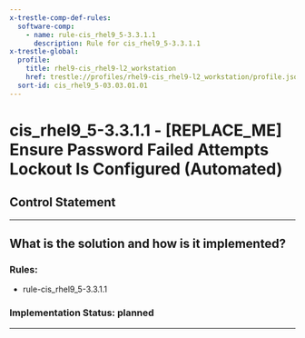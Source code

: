```yaml
---
x-trestle-comp-def-rules:
  software-comp:
    - name: rule-cis_rhel9_5-3.3.1.1
      description: Rule for cis_rhel9_5-3.3.1.1
x-trestle-global:
  profile:
    title: rhel9-cis_rhel9-l2_workstation
    href: trestle://profiles/rhel9-cis_rhel9-l2_workstation/profile.json
  sort-id: cis_rhel9_5-03.03.01.01
---
```


# cis_rhel9_5-3.3.1.1 - \[REPLACE_ME\] Ensure Password Failed Attempts Lockout Is Configured (Automated)

## Control Statement

______________________________________________________________________

## What is the solution and how is it implemented?

<!-- For implementation status enter one of: implemented, partial, planned, alternative, not-applicable -->

<!-- Note that the list of rules under ### Rules: is read-only and changes will not be captured after assembly to JSON -->

<!-- Add control implementation description here for control: cis_rhel9_5-3.3.1.1 -->

### Rules:

  - rule-cis_rhel9_5-3.3.1.1

### Implementation Status: planned

______________________________________________________________________
